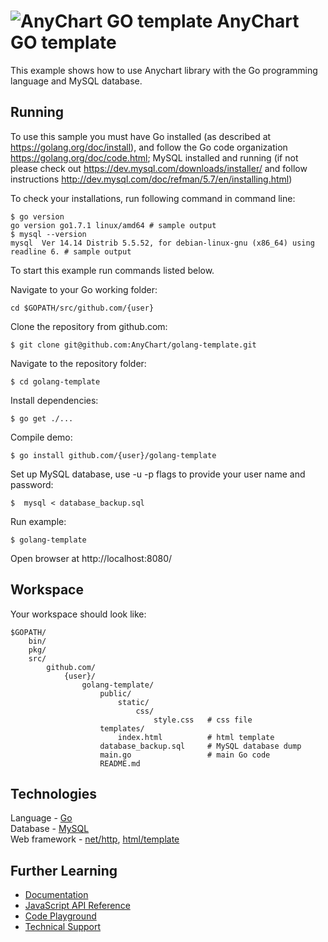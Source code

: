 ![AnyChart GO template](https://cdn.anychart.com/images/anychart-logo-medium.png) AnyChart GO template
=========================

This example shows how to use Anychart library with the Go programming language and MySQL database.

## Running

To use this sample you must have Go installed (as described at https://golang.org/doc/install), and follow the Go code organization https://golang.org/doc/code.html;
MySQL installed and running (if not please check out https://dev.mysql.com/downloads/installer/ and follow instructions http://dev.mysql.com/doc/refman/5.7/en/installing.html)

To check your installations, run following command in command line:
```
$ go version
go version go1.7.1 linux/amd64 # sample output
$ mysql --version
mysql  Ver 14.14 Distrib 5.5.52, for debian-linux-gnu (x86_64) using readline 6. # sample output
```


To start this example run commands listed below.

Navigate to your Go working folder:
```
cd $GOPATH/src/github.com/{user}
```

Clone the repository from github.com:
```
$ git clone git@github.com:AnyChart/golang-template.git
```

Navigate to the repository folder:
```
$ cd golang-template
```

Install dependencies:
```
$ go get ./...
```

Compile demo:
```
$ go install github.com/{user}/golang-template
```

Set up MySQL database, use -u -p flags to provide your user name and password:
```
$  mysql < database_backup.sql
```

Run example:
```
$ golang-template
```

Open browser at http://localhost:8080/

## Workspace
Your workspace should look like:
```
$GOPATH/
    bin/
    pkg/
    src/
        github.com/
            {user}/
                golang-template/
                    public/
                        static/
                            css/
                                style.css   # css file
                    templates/
                        index.html          # html template
                    database_backup.sql     # MySQL database dump
                    main.go                 # main Go code
                    README.md

```

## Technologies
Language - [Go](https://golang.org/)<br />
Database - [MySQL](https://www.mysql.com/)<br />
Web framework - [net/http](https://golang.org/pkg/net/http), [html/template](https://golang.org/pkg/html/template/)<br />

## Further Learning
* [Documentation](https://docs.anychart.com)
* [JavaScript API Reference](https://api.anychart.com)
* [Code Playground](https://playground.anychart.com)
* [Technical Support](https://anychart.com/support)
